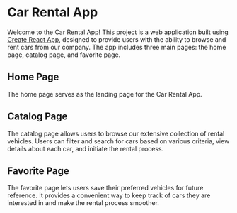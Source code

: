 # Car Rental App

Welcome to the Car Rental App! 
This project is a web application built using [Create React App](https://github.com/facebook/create-react-app), designed to provide users with the ability to browse and rent cars from our company. The app includes three main pages: the home page, catalog page, and favorite page.

## Home Page

The home page serves as the landing page for the Car Rental App.

## Catalog Page

The catalog page allows users to browse our extensive collection of rental vehicles. Users can filter and search for cars based on various criteria, view details about each car, and initiate the rental process.

## Favorite Page

The favorite page lets users save their preferred vehicles for future reference. It provides a convenient way to keep track of cars they are interested in and make the rental process smoother.


